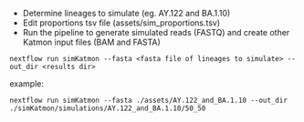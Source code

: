 - Determine lineages to simulate (eg. AY.122 and BA.1.10)
- Edit proportions tsv file (assets/sim_proportions.tsv)
- Run the pipeline to generate simulated reads (FASTQ) and create other Katmon input files (BAM and FASTA)
  

```nextflow run simKatmon --fasta <fasta file of lineages to simulate> --out_dir <results dir>```

example:

```nextflow run simKatmon --fasta ./assets/AY.122_and_BA.1.10 --out_dir ./simKatmon/simulations/AY.122_and_BA.1.10/50_50```
